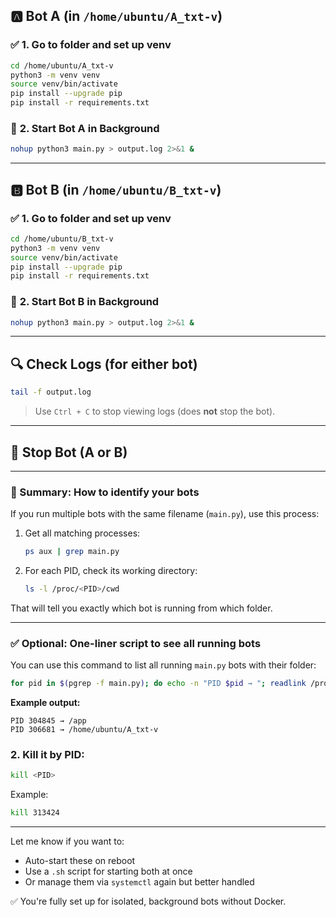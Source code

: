 ## 🅰️ Bot A (in `/home/ubuntu/A_txt-v`)

### ✅ **1. Go to folder and set up venv**

```bash
cd /home/ubuntu/A_txt-v
python3 -m venv venv
source venv/bin/activate
pip install --upgrade pip
pip install -r requirements.txt
```

### 🚀 **2. Start Bot A in Background**

```bash
nohup python3 main.py > output.log 2>&1 &
```

---

## 🅱️ Bot B (in `/home/ubuntu/B_txt-v`)

### ✅ **1. Go to folder and set up venv**

```bash
cd /home/ubuntu/B_txt-v
python3 -m venv venv
source venv/bin/activate
pip install --upgrade pip
pip install -r requirements.txt
```

### 🚀 **2. Start Bot B in Background**

```bash
nohup python3 main.py > output.log 2>&1 &
```

---

## 🔍 **Check Logs (for either bot)**

```bash
tail -f output.log
```

> Use `Ctrl + C` to stop viewing logs (does **not** stop the bot).

---

## 🛑 **Stop Bot (A or B)**

---

### 🧠 Summary: How to identify your bots

If you run multiple bots with the same filename (`main.py`), use this process:

1. Get all matching processes:

   ```bash
   ps aux | grep main.py
   ```

2. For each PID, check its working directory:

   ```bash
   ls -l /proc/<PID>/cwd
   ```

That will tell you exactly which bot is running from which folder.

---

### ✅ Optional: One-liner script to see all running bots

You can use this command to list all running `main.py` bots with their folder:

```bash
for pid in $(pgrep -f main.py); do echo -n "PID $pid → "; readlink /proc/$pid/cwd; done
```

**Example output:**

```
PID 304845 → /app
PID 306681 → /home/ubuntu/A_txt-v
```

### 2. Kill it by PID:

```bash
kill <PID>
```

Example:

```bash
kill 313424
```

---

Let me know if you want to:

* Auto-start these on reboot
* Use a `.sh` script for starting both at once
* Or manage them via `systemctl` again but better handled

✅ You're fully set up for isolated, background bots without Docker.
